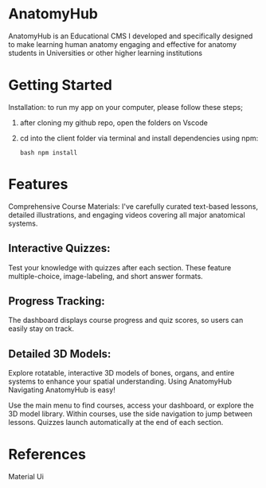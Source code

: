 # AnatomyHub

AnatomyHub is an Educational CMS I developed and specifically designed to make learning human anatomy engaging and effective for anatomy students in 
Universities or other higher learning institutions

# Getting Started

Installation: to run my app on your computer, please follow these steps;

1. after cloning my github repo, open the folders on Vscode
2. cd into the client folder via terminal and install dependencies using npm:

    ```bash npm install```


# Features
Comprehensive Course Materials: I've carefully curated text-based lessons, detailed illustrations, and engaging videos covering all major anatomical systems.

## Interactive Quizzes: 
Test your knowledge with quizzes after each section. These feature multiple-choice, image-labeling, and short answer formats.

## Progress Tracking: 
The dashboard displays course progress and quiz scores, so users can easily stay on track.

## Detailed 3D Models: 
Explore rotatable, interactive 3D models of bones, organs, and entire systems to enhance your spatial understanding.
Using AnatomyHub
Navigating AnatomyHub is easy!

Use the main menu to find courses, access your dashboard, or explore the 3D model library.
Within courses, use the side navigation to jump between lessons.
Quizzes launch automatically at the end of each section.

# References

Material Ui
